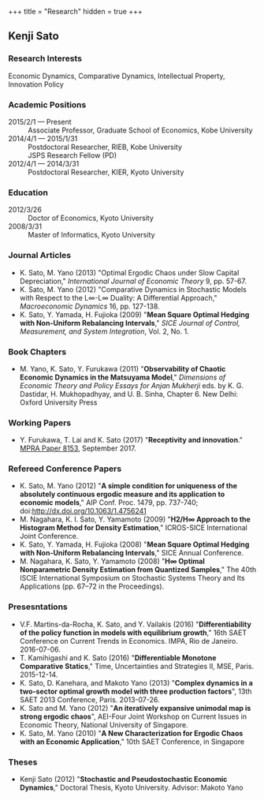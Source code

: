 +++
title = "Research"
hidden = true
+++

## Kenji Sato

### Research Interests

Economic Dynamics, Comparative Dynamics, Intellectual Property, 
Innovation Policy 

### Academic Positions

<dt>2015/2/1 &mdash; Present</dt>
<dd>Associate Professor, Graduate School of Economics, Kobe University</dd>
<dt>2014/4/1 &mdash; 2015/1/31</dt>
<dd>Postdoctoral Researcher, RIEB, Kobe University</dd>
<dd>JSPS Research Fellow (PD)</dd>
<dt>2012/4/1 &mdash; 2014/3/31</dt>
<dd>Postdoctoral Researcher, KIER, Kyoto University</dd>

### Education
<dl>
<dt>2012/3/26</dt><dd>Doctor of Economics, Kyoto University</dd>
<dt>2008/3/31</dt><dd>Master of Informatics, Kyoto University</dd>
</dl>


### Journal Articles

- K. Sato, M. Yano (2013) "Optimal Ergodic Chaos under Slow Capital Depreciation," <em>International Journal of Economic Theory</em> 9, pp. 57-67.
- K. Sato, M. Yano (2012) "Comparative Dynamics in Stochastic Models with Respect to the L∞-L∞ Duality: A Differential Approach," <em>Macroeconomic Dynamics</em> 16, pp. 127-138.
- K. Sato, Y. Yamada, H. Fujioka (2009) "<strong>Mean Square Optimal Hedging with Non-Uniform Rebalancing Intervals</strong>," <em>SICE Journal of Control, Measurement, and System Integration</em>, Vol. 2, No. 1.

### Book Chapters

- M. Yano, K. Sato, Y. Furukawa (2011) "<strong>Observability of Chaotic Economic Dynamics in the Matsuyama Model</strong>," <em>Dimensions of Economic Theory and Policy Essays for Anjan Mukherji</em> eds. by K. G. Dastidar, H. Mukhopadhyay, and U. B. Sinha, Chapter 6. New Delhi: Oxford University Press

### Working Papers

- Y. Furukawa, T. Lai and K. Sato (2017) "**Receptivity and innovation**." [MPRA Paper 8153](https://mpra.ub.uni-muenchen.de/81536/), September 2017.

### Refereed Conference Papers

- K. Sato, M. Yano (2012) "<strong>A simple condition for uniqueness of the absolutely continuous ergodic measure and its application to economic models</strong>," AIP Conf. Proc. 1479, pp. 737-740; doi:<a href="http://dx.doi.org/10.1063/1.4756241">http://dx.doi.org/10.1063/1.4756241</a>
- M. Nagahara, K. I. Sato, Y. Yamamoto (2009) "<strong><span class="eng">H2/H∞</span>&nbsp;Approach to the Histogram Method for Density Estimation</strong>," ICROS-SICE International Joint Conference.
- K. Sato, Y. Yamada, H. Fujioka (2008) "<strong>Mean Square Optimal Hedging with Non-Uniform Rebalancing Intervals</strong>," SICE Annual Conference.
- M. Nagahara, K. Sato, Y. Yamamoto (2008) "<strong><span class="eng">H∞</span>&nbsp;Optimal Nonparametric Density Estimation from Quantized Samples</strong>," The 40th ISCIE International Symposium on Stochastic Systems Theory and Its Applications (pp. 67–72 in the Proceedings).

### Presesntations

- V.F. Martins-da-Rocha, K. Sato, and Y. Vailakis (2016) "<strong>Differentiability of the policy function in models with equilibrium growth</strong>," 16th SAET Conference on Current Trends in Economics. IMPA, Rio de Janeiro. 2016-07-06.
- T. Kamihigashi and K. Sato (2016) "<strong>Differentiable Monotone Comparative Statics</strong>," Time, Uncertainties and Strategies II, MSE, Paris. 2015-12-14.
- K. Sato, D. Kanehara, and Makoto Yano (2013) "<strong>Complex dynamics in a two-sector optimal growth model with three production factors</strong>", 13th SAET 2013 Conference, Paris. 2013-07-26.
- K. Sato and M. Yano (2012) "<strong>An iteratively expansive unimodal map is strong ergodic chaos</strong>", AEI-Four Joint Workshop on Current Issues in Economic Theory, National University of Singapore.
- K. Sato, M. Yano (2010) "<strong>A New Characterization for Ergodic Chaos with an Economic Application</strong>," 10th SAET Conference, in Singapore

### Theses

- Kenji Sato (2012) "<strong>Stochastic and Pseudostochastic Economic Dynamics</strong>," Doctoral Thesis, Kyoto University. Advisor: Makoto Yano
